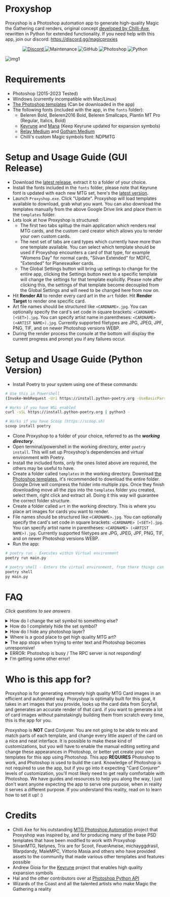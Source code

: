 # Proxyshop
Proxyshop is a Photoshop automation app to generate high-quality Magic the Gathering card renders, original concept [developed by Chilli-Axe](https://github.com/chilli-axe/mtg-photoshop-automation), rewritten in Python for extended functionality. 
If you need help with this app, join our discord: https://discord.gg/magicproxies

<p align="center">
  <a href="https://discord.gg/magicproxies">
    <img alt="Discord" src="https://img.shields.io/discord/889831317066358815?label=Discord&style=plastic">
  </a>
  <img alt="Maintenance" src="https://img.shields.io/badge/Maintained%3F-yes-brightgreen?style=plastic">
  <img alt="GitHub" src="https://img.shields.io/github/license/MrTeferi/MTG-Proxyshop?color=1082C2&style=plastic">
  <img alt="Photoshop" src="https://img.shields.io/badge/photoshop-CC 2015--2023-informational?style=plastic">
  <img alt="Python" src="https://img.shields.io/badge/python-3.7%2B-yellow?style=plastic">
</p>

![img1](https://i.imgur.com/OJrXeqj.jpg)

# Requirements
  * Photoshop (2015-2023 Tested)
  * Windows (currently incompatible with Mac/Linux)
  * [The Photoshop templates](https://drive.google.com/drive/u/1/folders/1moEdGmpAJloW4htqhrdWZlleyIop_z1W) (Can be downloaded in the app)
  * The following fonts (included with the app, in the `fonts` folder):
    * Beleren Bold, Beleren2016 Bold, Beleren Smallcaps, Plantin MT Pro (Regular, Italics, Bold)
    * [Keyrune](https://keyrune.andrewgioia.com/) and [Mana](https://mana.andrewgioia.com/) (Keep Keyrune updated for expansion symbols)
    * [Relay Medium](https://www.fontsmarket.com/font-download/relay-medium) and [Gotham Medium](https://fontsgeek.com/fonts/Gotham-Medium)
    * Chilli's custom Magic symbols font: NDPMTG

# Setup and Usage Guide (GUI Release)
* Download the [latest release](https://github.com/MrTeferi/MTG-Proxyshop/releases), extract it to a folder of your choice.
* Install the fonts included in the `fonts` folder, please note that Keyrune font is updated with each new MTG set, here's the [latest version](https://github.com/andrewgioia/keyrune/raw/master/fonts/keyrune.ttf).
* Launch `Proxyshop.exe`. Click "Update". Proxyshop will load templates available to download, grab what you want. You can also download the templates manually from the above Google Drive link and place them in the `templates` folder.
* Lets look at how Proxyshop is structured:
  * The first two tabs splitup the main application which renders real MTG cards, and the custom card creator which allows you to render your own custom cards.
  * The next set of tabs are card types which currently have more than one template available. You can select which template should be used if Proxyshop encounters a card of that type, for example "Womens Day" for normal cards, "Silvan Extended" for MDFC, "Extended" for Planeswalker cards.
  * The Global Settings button will bring up settings to change for the entire app, clicking the Settings button next to a specific template will change the settings for that template explicitly. Please note after clicking this, the settings of that template become decoupled from the Global Settings and will need to be changed here from now on.
* Hit **Render All** to render every card art in the `art` folder. Hit **Render Target** to render one specific card.
* Art file names should be structured like `<CARDNAME>.jpg`. You can optionally specify the card's set code in square brackets: 
`<CARDNAME> [<SET>].jpg`. You can specify artist name in parentheses: `<CARDNAME> (<ARTIST NAME>).jpg`. Currently supported 
filetypes are JPG, JPEG, JPF, PNG, TIF, and on newer Photoshop versions WEBP.
* During the render process the console at the bottom will display the current progress and prompt you if any failures occur.

# Setup and Usage Guide (Python Version)
* Install Poetry to your system using one of these commands:
```bash
# Use this in Powershell
(Invoke-WebRequest -Uri https://install.python-poetry.org -UseBasicParsing).Content | py -

# Works if you have WSL enabled
curl -sSL https://install.python-poetry.org | python3 -

# Works if you have Scoop (https://scoop.sh)
scoop install poetry
```
* Clone Proxyshop to a folder of your choice, referred to as the ***working directory***.
* Open terminal/powershell in the working directory, enter `poetry install`. This will set up Proxyshop's dependencies 
and virtual environment with Poetry.
* Install the included fonts, only the ones listed above are required, the others may be useful to have.
* Create a folder called `templates` in the working directory. Download [the Photoshop templates](https://drive.google.com/drive/u/1/folders/1moEdGmpAJloW4htqhrdWZlleyIop_z1W), 
it's recommended to download the entire folder. Google Drive will compress the folder into multiple zips. Once they finish
downloading move all the zips into the `templates` folder you created, select them, right click and extract all. Doing it
this way will guarantee the correct folder structure.
* Create a folder called `art` in the working directory. This is where you place art images for cards you want to render.
* File names should be structured like `<CARDNAME>.jpg`. You can optionally specify the card's set code in square brackets: 
`<CARDNAME> [<SET>].jpg`. You can specify artist name in parentheses: `<CARDNAME> (<ARTIST NAME>).jpg`. Currently supported 
filetypes are JPG, JPEG, JPF, PNG, TIF, and on newer Photoshop versions WEBP.
* Run the app: 
```bash
# poetry run - Executes within Virtual environment
poetry run main.py

# poetry shell - Enters the virtual environment, from there things can be executed normally
poetry shell
py main.py
```

# FAQ 

_Click questions to see answers_

<details>
<summary>How do I change the set symbol to something else?</summary>
  
For default and classic symbol modes, Head over to https://keyrune.andrewgioia.com/cheatsheet.html, you can use any of these symbols for the set symbol for your cards.
Copy the SET CODE of the symbol you want, for example SOI (Shadows Over Innistrad), it'll be the code after "ss-". Then enter this code on the "Default Symbol" setting.
Then enable "Force Default Symbol" to always use this symbol. If you'd like to customize the look of this symbol, you need to add it to `src/data/custom_symbols.json`.
Look at how symbols are defined in `src/data/symbols.json` for guidance.

For SVG symbol mode, change Default Symbol to a 2-4 letter code of your choice, and enable "Force Default Symbol". Head over to `src/img/symbols` and create a folder named 
according to that code, or if you just want to use an existing symbol you can keep it the way it is. If making a custom symbol, add the SVG files to the folder you 
created, named according to the first letter of rarity (in caps). That symbol will now be used for future renders.
  
</details>
<details>
<summary>How do I completely hide the set symbol?</summary>
  
In Proxyshop global settings (or settings for a given template) change Symbol Rendering to None. This disables the expansion symbol.
  
</details>
<details>
<summary>How do I hide any photoshop layer?</summary>
  
In the Photoshop template of your choice, change the opacity to 0 on the layer you wish to hide.
You can use this method to hide anything. This is safer than just disabling the layer because layers
may be forcibly enabled and disabled by the app, its also safer than deleting the layer because this
may cause errors on some templates.
  
</details>
<details>
<summary>Where is a good place to get high quality MTG art?</summary>
  
Your best source is going to be [MTG Pics](https://mtgpics.com), to improve art quality even more you can look into upscaling with Topaz/Chainner/ESRGAN.
On our [discord](https://discord.gg/magicproxies) we provide a lot of resources for learning how to upscale art easily and effectively.
Also for mass downloading art, view my other project: [MTG Art Downloader](https://github.com/MrTeferi/MTG-Art-Downloader)
  
</details>
<details>
<summary>The app stops when trying to enter text and Photoshop becomes unresponsive!</summary>
  
There is a known [bug](https://github.com/MrTeferi/MTG-Proxyshop/issues/9) where Photoshop crashes when trying to enter too much text into a text box, it should be fixed but could theoretically happen on newer/plugin templates that don't make the text box big enough.
The best way to fix this is open the template in Photoshop, and expand the bottom edge of the Rules text boxes (creature and noncreature).
  
</details>
<details>
<summary>ERROR: Photoshop is busy / The RPC server is not responding!</summary>

This is one of the more rare but obnoxious errors that can happen on some systems. We don't know definitively what causes it, but it can
usually be fixed. Try these options in order until something works:
- Close Photoshop and Proxyshop, then run both Photoshop and Proxyshop as Administrator, try rendering something.
- Close both of them, then hold ALT + CTRL + SHIFT while launching Photoshop, then launch Proxyshop, try again.
- Restart your computer, then start both and try again.
- If you have any particularly over-defensive antivirus software running that may be interfering with Proxyshop 
connecting to Photoshop, such as Avast, Norton, etc, close your antivirus software, relaunch both, and try again.
- If you have installed two versions of Photoshop, have a really outdated version of Photoshop, or think your installation of Photoshop
could be damaged, corrupted, or otherwise messed up in some way, you might have to uninstall all versions of Photoshop from Windows 
completely and reinstall the latest version of Photoshop you have available. Generally, Proxyshop works best with the newest version of 
Photoshop, because Photoshop has improved substantially over the years.
- If all of these fail to fix the issue, please join our Discord (linked at the top) and provide the error log from `logs/error.txt` in
your Proxyshop directory, so we can help find the cause.

</details>
<details>
<summary>I'm getting some other error!</summary>

In your proxyshop directory, look for a folder named `logs`, inside that folder you should see `error.txt`, check the last error log in that file. If the error isn't obvious, join our Discord and feel free to ask for help in the #Proxyshop channel.

</details>

# Who is this app for?
Proxyshop is for generating extremely high quality MTG Card images in an efficient and automated way. Proxyshop is optimally built
for this goal, it takes in art images that you provide, looks up the card data from Scryfall, and generates an accurate render of that
card. if you want to generate a lot of card images without painstakingly building them from scratch every time, this is the 
app for you.

Proxyshop is **NOT** Card Conjurer. You are not going to be able to mix and match parts of each template, and change every little aspect
of the card on a nice and neat interface. It is possible to make these kind of customizations, but you will have to enable the manual 
editing setting and change these appearances in Photoshop, or better yet create your own templates for this app using Photoshop. 
This app **REQUIRES** Photoshop to work, and Photoshop is used to build the card. Knowledge of Photoshop is not required to use the 
app, but if you go into it expecting "Card Conjurer" levels of customization, you'll most likely need to get really comfortable 
with Photoshop. We have guides and resources to help you along the way, I just don't want anyone expecting the app to serve one 
purpose, when in reality it serves a different purpose. If you understand this reality, read on to learn how to set it up! :)

# Credits
* Chilli Axe for his outstanding [MTG Photoshop Automation](https://github.com/chilli-axe/mtg-photoshop-automation) project that Proxyshop was inspired by, and for producing many of the base PSD templates that have been modified to work with Proxyshop
* SilvanMTG, Nelynes, Trix are for Scoot, FeuerAmeise, michayggdrasil, Warpdandy, MaleMPC, Vittorio Masia and others who have provided assets to the community that made various other templates and features possible
* Andrew Gioia for the [Keyrune](https://github.com/andrewgioia/keyrune) project that enables high quality expansion symbols
* Hal and the other contributors over at [Photoshop Python API](https://github.com/loonghao/photoshop-python-api)
* Wizards of the Coast and all the talented artists who make Magic the Gathering a reality
